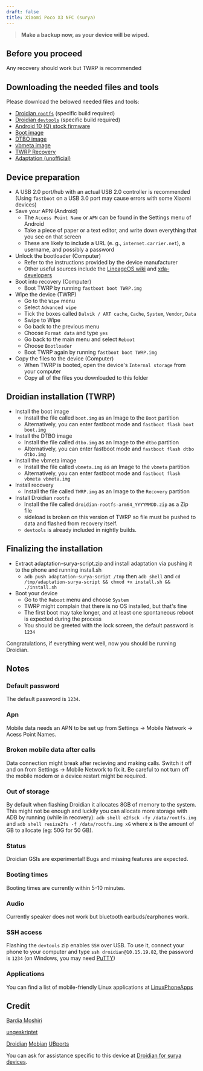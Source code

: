 ```yaml
---
draft: false
title: Xiaomi Poco X3 NFC (surya)
---
```

> **Make a backup now, as your device will be wiped.**
## Before you proceed
Any recovery should work but TWRP is recommended

## Downloading the needed files and tools
Please download the belowed needed files and tools:
- [Droidian `rootfs`](https://github.com/droidian-images/droidian/releases) (specific build required)
- [Droidian `devtools`](None) (specific build required)
- [Android 10 (Q) stock firmware](https://xiaomifirmwareupdater.com/miui/surya/stable/V12.0.9.0.QJGMIXM/)
- [Boot image](https://github.com/droidian-surya/kernel-xiaomi-surya/releases/download/images/boot.img)
- [DTBO image](https://github.com/droidian-surya/kernel-xiaomi-surya/releases/download/images/dtbo.img)
- [vbmeta image](https://github.com/droidian-surya/kernel-xiaomi-surya/releases/download/images/vbmeta.img)
- [TWRP Recovery](https://forum.xda-developers.com/t/recovery-3-5-0-0-unofficial-twrp-xiaomi-poco-x3-surya-karna.4168511/unread)
- [Adaptation (unofficial)](https://github.com/droidian-surya/adaptation-surya-script/releases/download/adaptation/adaptation-surya-script.zip)


## Device preparation
- A USB 2.0 port/hub with an actual USB 2.0 controller is recommended (Using `fastboot` on a USB 3.0 port may cause errors with some Xiaomi devices)
- Save your APN (Android)
    - The `Access Point Name` or `APN` can be found in the Settings menu of Android
    - Take a piece of paper or a text editor, and write down everything that you see on that screen
    - These are likely to include a URL (e. g., `internet.carrier.net`), a username, and possibly a password
- Unlock the bootloader (Computer)
    - Refer to the instructions provided by the device manufacturer
    - Other useful sources include the [LineageOS wiki](https://wiki.lineageos.org/devices/) and [xda-developers](https://www.xda-developers.com/search2/)
- Boot into recovery (Computer)
    - Boot TWRP by running `fastboot boot TWRP.img`
- Wipe the device (TWRP)
    - Go to the `Wipe` menu
    - Select `Advanced wipe`
    - Tick the boxes called `Dalvik / ART cache`, `Cache`, `System`, `Vendor`, `Data`
    - Swipe to Wipe
    - Go back to the previous menu
    - Choose `Format data` and type `yes`
    - Go back to the main menu and select `Reboot`
    - Choose `Bootloader`
    - Boot TWRP again by running `fastboot boot TWRP.img`
- Copy the files to the device  (Computer)
    - When TWRP is booted, open the device's `Internal storage` from your computer
    - Copy all of the files you downloaded to this folder

## Droidian installation (TWRP)
- Install the boot image
    - Install the file called `boot.img` as an Image to the `Boot` partition
    - Alternatively, you can enter fastboot mode and `fastboot flash boot boot.img`
- Install the DTBO image
    - Install the file called `dtbo.img` as an Image to the `dtbo` partition
    - Alternatively, you can enter fastboot mode and `fastboot flash dtbo dtbo.img`
- Install the vbmeta image
    - Install the file called `vbmeta.img` as an Image to the `vbmeta` partition
    - Alternatively, you can enter fastboot mode and `fastboot flash vbmeta vbmeta.img`
- Install recovery
    - Install the file called `TWRP.img` as an Image to the `Recovery` partition
- Install Droidian `rootfs`
    - Install the file called `droidian-rootfs-arm64_YYYYMMDD.zip` as a Zip file
    - sideload is broken on this version of TWRP so file must be pushed to data and flashed from recovery itself.
    - `devtools` is already included in nightly builds.

## Finalizing the installation
- Extract adaptation-surya-script.zip and install adaptation via pushing it to the phone and running install.sh
    - `adb push adaptation-surya-script /tmp` then `adb shell` and `cd /tmp/adaptation-surya-script && chmod +x install.sh && ./install.sh`
- Boot your device
    - Go to the `Reboot` menu and choose `System`
    - TWRP might complain that there is no OS installed, but that's fine
    - The first boot may take longer, and at least one spontaneous reboot is expected during the process
    - You should be greeted with the lock screen, the default password is `1234`

Congratulations, if everything went well, now you should be running Droidian.

## Notes
### Default password
The default password is `1234`.

### Apn
Mobile data needs an APN to be set up from Settings -> Mobile Network -> Acess Point Names.

### Broken mobile data after calls
Data connection might break after recieving and making calls. Switch it off and on from Settings -> Mobile Network to fix it. Be careful to not turn off the mobile modem or a device restart might be required.

### Out of storage
By default when flashing Droidian it allocates 8GB of memory to the system. This might not be enough and luckily you can allocate more storage with ADB by running (while in recovery): `adb shell e2fsck -fy /data/rootfs.img` and `adb shell resize2fs -f /data/rootfs.img xG` where __x__ is the amount of GB to allocate (eg: 50G for 50 GB).

### Status
Droidian GSIs are experimental! Bugs and missing features are expected.

### Booting times
Booting times are currently within 5-10 minutes.

### Audio
Currently speaker does not work but bluetooth earbuds/earphones work.

### SSH access
Flashing the `devtools` zip enables `SSH` over USB. To use it, connect your phone to your computer and type `ssh droidian@10.15.19.82`, the password is `1234` (on Windows, you may need [PuTTY](https://www.chiark.greenend.org.uk/~sgtatham/putty/))

### Applications
You can find a list of mobile-friendly Linux applications at [LinuxPhoneApps](https://linuxphoneapps.org/)

## Credit
[Bardia Moshiri](https://bardia.tech)

[ungeskriptet](https://gitlab.com/ubports/porting/community-ports/android10/xiaomi-poco-x3)

[Droidian](http://droidian.org/) [Mobian](https://mobian-project.org/) [UBports](https://ubuntu-touch.io/)

You can ask for assistance specific to this device at [Droidian for surya devices](https://t.me/droidian_surya).


